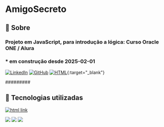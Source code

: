 ﻿# AmigoSecreto
 
<h2> 🤩 Sobre</h2>

### Projeto em JavaScript, para introdução a lógica: Curso Oracle ONE / Alura
### * em construção desde 2025-02-01
[![LinkedIn](https://img.shields.io/badge/LinkedIn-0077B5?style=for-the-badge&logo=linkedin&logoColor=white)](https://www.linkedin.com/in/f%C3%A1bio-samuel-dos-santos-canedo-2708b533/)
[![GitHub](https://img.shields.io/badge/GitHub-100000?style=for-the-badge&logo=github&logoColor=white)](https://github.com/Acheroniano)
[![HTML](https://img.shields.io/badge/HTML-239120?style=for-the-badge&logo=html5&logoColor=white)](https://www.w3schools.com/html){:target="_blank"}

#########

<h2> 🤖 Tecnologias utilizadas</h2>

 
<div>
 
 
 <a href="https://www.w3schools.com/html" target="_blank"><img src="https://img.shields.io/badge/HTML-239120?style=for-the-badge&logo=html5&logoColor=white" alt="html link"></a>

  <img src="https://img.shields.io/badge/HTML-239120?style=for-the-badge&logo=html5&logoColor=white">
  <img src="https://img.shields.io/badge/CSS-239120?style=for-the-badge&logo=css3&logoColor=white">
  <img src="https://img.shields.io/badge/JavaScript-F7DF1E?style=for-the-badge&logo=javascript&logoColor=blue"> 
</div>
